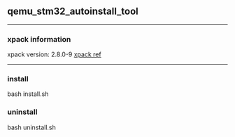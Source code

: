 ##	qemu_stm32_autoinstall_tool

---

###	xpack information
xpack version: 2.8.0-9
[xpack ref](https://xpack.github.io/qemu-arm/install/)

---

### install
bash install.sh

### uninstall
bash uninstall.sh
